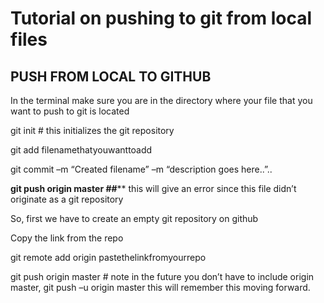 # Tutorial on pushing to git from local files

## PUSH FROM LOCAL TO GITHUB 

In the terminal make sure you are in the directory where your file that you want to push to git is located

git init    # this initializes the git repository 

git add filenamethatyouwanttoadd

git commit –m “Created filename” –m “description goes here..”..

**git push origin master   ##**** this will give an error since this file didn’t originate as a git repository

So, first we have to create an empty git repository on github 

Copy the link from the repo

git remote add origin pastethelinkfromyourrepo

git push origin master    # note in the future you don’t have to include origin master,  git push –u origin master   this will remember this moving forward. 


